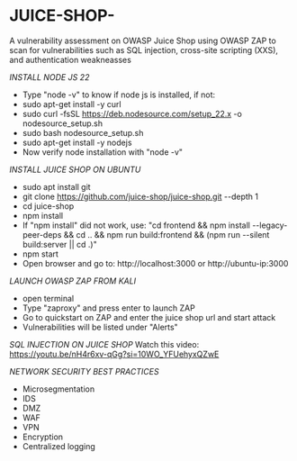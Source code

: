 # JUICE-SHOP-
A vulnerability assessment on OWASP Juice Shop using OWASP ZAP to scan for vulnerabilities such as SQL injection, cross-site scripting (XXS), and authentication weakneasses

*INSTALL NODE JS 22*
+ Type "node -v" to know if node js is installed, if not:
+ sudo apt-get install -y curl
+ sudo curl -fsSL https://deb.nodesource.com/setup_22.x -o nodesource_setup.sh
+ sudo bash nodesource_setup.sh
+ sudo apt-get install -y nodejs
+ Now verify node installation with "node -v"

*INSTALL JUICE SHOP ON UBUNTU*
+ sudo apt install git
+ git clone https://github.com/juice-shop/juice-shop.git --depth 1
+ cd juice-shop
+ npm install
+ If "npm install" did not work, use:
"cd frontend && npm install --legacy-peer-deps && cd .. && npm run build:frontend && (npm run --silent build:server || cd .)"
+ npm start
+ Open browser and go to: http://localhost:3000 or http://ubuntu-ip:3000

*LAUNCH OWASP ZAP FROM KALI*
+ open terminal
+ Type "zaproxy" and press enter to launch ZAP
+ Go to quickstart on ZAP and enter the juice shop url and start attack
+ Vulnerabilities will be listed under "Alerts"

*SQL INJECTION ON JUICE SHOP*
Watch this video:
https://youtu.be/nH4r6xv-qGg?si=10WO_YFUehyxQZwE

*NETWORK SECURITY BEST PRACTICES*
+ Microsegmentation
+ IDS
+ DMZ
+ WAF
+ VPN
+ Encryption 
+ Centralized logging
